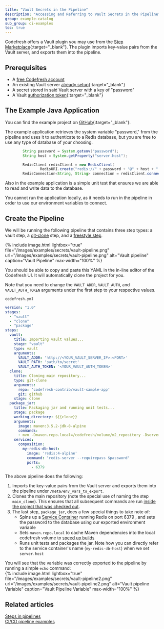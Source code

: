 ```yaml
---
title: "Vault Secrets in the Pipeline"
description: "Accessing and Referring to Vault Secrets in the Pipeline"
group: example-catalog
sub_group: ci-examples
toc: true
---
```


Codefresh offers a Vault plugin you may use from the [Step Marketplace](https://codefresh.io/steps/step/vault){:target="\_blank"}.  The plugin imports key-value pairs from the Vault server, and exports them into the pipeline. 
## Prerequisites

- A [free Codefresh account](https://codefresh.io/docs/docs/getting-started/create-a-codefresh-account/)
- An existing Vault server [already setup](https://learn.hashicorp.com/vault/getting-started/install){:target="\_blank"}
- A secret stored in said Vault server with a key of "password"
- A Vault [authorization token](https://learn.hashicorp.com/vault/getting-started/authentication#tokens){:target="\_blank"}

## The Example Java Application

You can find the example project on [GitHub](https://github.com/codefresh-contrib/vault-sample-app){:target="\_blank"}.

The example application retrieves the system variable "password," from the pipeline and uses it to authenticate to a Redis database, but you are free to use any type of database of your choosing.

```java
        String password = System.getenv("password");
        String host = System.getProperty("server.host");

        RedisClient redisClient = new RedisClient(
                RedisURI.create("redis://" + password + "@" + host + ":6379"));
        RedisConnection<String, String> connection = redisClient.connect();
```

Also in the example application is a simple unit test that ensures we are able to read and write data to the database.

You cannot run the application locally, as it needs to run in the pipeline in order to use our environment variables to connect.

## Create the Pipeline

We will be running the following pipeline that contains three step types: a vault step, a [git-clone]({{site.baseurl}}/docs/pipelines/steps/git-clone/) step, and a [freestyle step]({{site.baseurl}}/docs/pipelines/steps/freestyle/).

{% include image.html 
lightbox="true" 
file="/images/examples/secrets/vault-pipeline.png" 
url="/images/examples/secrets/vault-pipeline.png" 
alt="Vault pipeline"
caption="Vault Pipeline"
max-width="100%" 
%}

You should be able to copy and paste this YAML in the in-line editor of the Codefresh UI.  It will automatically clone the project for you.

Note that you need to change the `VAULT_ADDR`, `VAULT_AUTH`, and `VAULT_AUTH_TOKEN` arguments under the first step to your respective values.

`codefresh.yml`
```yaml
version: "1.0"
stages:
  - "vault"
  - "clone"
  - "package"
steps:
  vault:
    title: Importing vault values...
    stage: "vault"
    type: vault
    arguments:
      VAULT_ADDR: 'http://<YOUR_VAULT_SERVER_IP>:<PORT>'
      VAULT_PATH: 'path/to/secret'
      VAULT_AUTH_TOKEN: '<YOUR_VAULT_AUTH_TOKEN>'
  clone:
    title: Cloning main repository...
    type: git-clone
    arguments:
      repo: 'codefresh-contrib/vault-sample-app'
      git: github
    stage: clone
  package_jar:
    title: Packaging jar and running unit tests...
    stage: package
    working_directory: ${{clone}}
    arguments:
      image: maven:3.5.2-jdk-8-alpine
      commands:
      - mvn -Dmaven.repo.local=/codefresh/volume/m2_repository -Dserver.host=my-redis-db-host clean package
    services:
      composition:
        my-redis-db-host:
          image: 'redis:4-alpine'
          command: 'redis-server --requirepass $password'
          ports:
            - 6379
```

The above pipeline does the following:

1. Imports the key-value pairs from the Vault server and exports them into the pipeline under `/meta/env_vars_to_export`.
2. Clones the main repository (note the special use of naming the step `main_clone`).  This ensures that all subsequent commands are run [inside the project that was checked out]({{site.baseurl}}/docs/pipelines/steps/git-clone/#basic-clone-step-project-based-pipeline).
3. The last step, `package_jar`, does a few special things to take note of:
   - Spins up a [Service Container]({{site.baseurl}}/docs/pipelines/service-containers/) running Redis on port 6379 , and sets the password to the database using our exported environment variable
   - Sets `maven.repo.local` to cache Maven dependencies into the local codefresh volume to [speed up builds]({{site.baseurl}}/docs/example-catalog/ci-examples/spring-boot-2/#caching-the-maven-dependencies)
   - Runs unit tests and packages the jar.  Note how you can directly refer to the service container's name (`my-redis-db-host`) when we set `server.host`

You will see that the variable was correctly exported to the pipeline by running a simple `echo` command:   
  {% include image.html 
  lightbox="true" 
  file="/images/examples/secrets/vault-pipeline2.png" 
  url="/images/examples/secrets/vault-pipeline2.png" 
  alt="Vault pipeline Variable"
  caption="Vault Pipeline Variable"
  max-width="100%" 
  %}
  
## Related articles
[Steps in pipelines]({{site.baseurl}}/docs/pipelines/steps/)  
[CI/CD pipeline examples]({{site.baseurl}}/docs/example-catalog/ci-examples/)  

